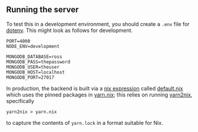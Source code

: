 ## Running the server

To test this in a development environment, you should create a `.env`
file for [dotenv](https://www.npmjs.com/package/dotenv).  This might
look as follows for development.

```
PORT=4000
NODE_ENV=development

MONGODB_DATABASE=ross
MONGODB_PASS=thepassword
MONGODB_USER=theuser
MONGODB_HOST=localhost
MONGODB_PORT=27017
```

In production, the backend is built via a [nix
expression](https://nixos.org/) called [default.nix](./default.nix)
which uses the pinned packages in [yarn.nix](./yarn.nix); this relies
on running [yarn2nix](https://github.com/moretea/yarn2nix), specifically

```
yarn2nix > yarn.nix
```

to capture the contents of `yarn.lock` in a format suitable for Nix.
